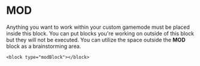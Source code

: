 # MOD

Anything you want to work within your custom gamemode must be placed inside this block. You can put blocks you're working on outside of this block but they will not be executed. You can utilize the space outside the **MOD** block as a brainstorming area.

```blockly
<block type="modBlock"></block>
```

